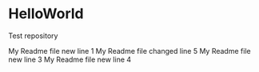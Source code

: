 # HelloWorld
Test repository

My Readme file new line 1
My Readme file changed line 5
My Readme file new line 3
My Readme file new line 4
